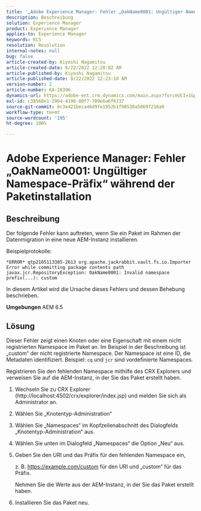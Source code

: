 ```yaml
---
title: '„Adobe Experience Manager: Fehler „OakName0001: Ungültiger Namespace-Präfix“ während der Paketinstallation“'
description: Beschreibung
solution: Experience Manager
product: Experience Manager
applies-to: Experience Manager
keywords: KCS
resolution: Resolution
internal-notes: null
bug: false
article-created-by: Kiyoshi Nagamitsu
article-created-date: 8/22/2022 12:20:02 AM
article-published-by: Kiyoshi Nagamitsu
article-published-date: 8/22/2022 12:23:10 AM
version-number: 2
article-number: KA-20396
dynamics-url: https://adobe-ent.crm.dynamics.com/main.aspx?forceUCI=1&pagetype=entityrecord&etn=knowledgearticle&id=3431d625-b021-ed11-b83e-002248086696
exl-id: c38568e1-2964-4196-80f7-709e6a6f6737
source-git-commit: 0c3e421beca46d9fe1952b1f98538a50697216a0
workflow-type: tm+mt
source-wordcount: '195'
ht-degree: 100%

---
```


# Adobe Experience Manager: Fehler „OakName0001: Ungültiger Namespace-Präfix“ während der Paketinstallation

## Beschreibung


Der folgende Fehler kann auftreten, wenn Sie ein Paket im Rahmen der Datenmigration in eine neue AEM-Instanz installieren.

Beispielprotokolle:


```
*ERROR* qtp2105113305-2613 org.apache.jackrabbit.vault.fs.io.Importer Error while committing package contents path javax.jcr.RepositoryException: OakName0001: Invalid namespace prefix(...): custom
```




In diesem Artikel wird die Ursache dieses Fehlers und dessen Behebung beschrieben.

<b>Umgebungen</b>
AEM 6.5


## Lösung


Dieser Fehler zeigt einen Knoten oder eine Eigenschaft mit einem nicht registrierten Namespace im Paket an.
Im Beispiel in der Beschreibung ist „custom“ der nicht registrierte Namespace.
Der Namespace ist eine ID, die Metadaten identifiziert. Beispiel: `cq` und `jcr` sind vordefinierte Namespaces.

Registrieren Sie den fehlenden Namespace mithilfe des CRX Explorers und verweisen Sie auf die AEM-Instanz, in der Sie das Paket erstellt haben.

1. Wechseln Sie zu CRX Explorer (http://localhost:4502/crx/explorer/index.jsp) und melden Sie sich als Administrator an.
2. Wählen Sie „Knotentyp-Administration“
3. Wählen Sie „Namespaces“ im Kopfzeilenabschnitt des Dialogfelds „Knotentyp-Administration“ aus.
4. Wählen Sie unten im Dialogfeld „Namespaces“ die Option „Neu“ aus.
5. Geben Sie den URI und das Präfix für den fehlenden Namespace ein,

   z. B. https://example.com/custom für den URI und „custom“ für das Präfix.

   Nehmen Sie die Werte aus der AEM-Instanz, in der Sie das Paket erstellt haben.

6. Installieren Sie das Paket neu.
